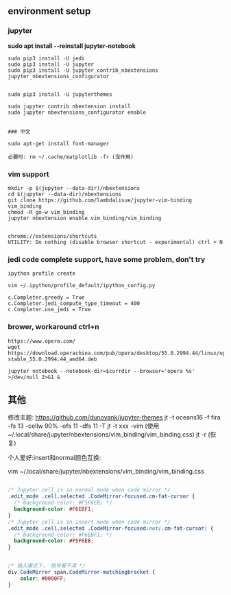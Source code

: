 
## environment setup

### jupyter

**sudo apt install --reinstall jupyter-notebook**

```
sudo pip3 install -U jedi
sudo pip3 install -U jupyter
sudo pip3 install -U jupyter_contrib_nbextensions jupyter_nbextensions_configurator


sudo pip3 install -U jupyterthemes

sudo jupyter contrib nbextension install
sudo jupyter nbextensions_configurator enable


### 中文

sudo apt-get install font-manager

必要时: rm ~/.cache/matplotlib -fr (没作用)
```

### vim support

```
mkdir -p $(jupyter --data-dir)/nbextensions
cd $(jupyter --data-dir)/nbextensions
git clone https://github.com/lambdalisue/jupyter-vim-binding vim_binding
chmod -R go-w vim_binding
jupyter nbextension enable vim_binding/vim_binding


chrome://extensions/shortcuts
UTILITY: Do nothing (disable browser shortcut - experimental) ctrl + N

```

### jedi code complete support, have some problem, don't try

```
ipython profile create

vim ~/.ipython/profile_default/ipython_config.py

c.Completer.greedy = True
c.Completer.jedi_compute_type_timeout = 400
c.Completer.use_jedi = True

```

### brower, workaround ctrl+n

```
https://www.opera.com/
wget https://download.operachina.com/pub/opera/desktop/55.0.2994.44/linux/opera-stable_55.0.2994.44_amd64.deb

jupyter notebook --notebook-dir=$currdir --browser='opera %s' >/dev/null 2>&1 &
```

## 其他

修改主题:
    https://github.com/dunovank/jupyter-themes
    jt -t oceans16 -f fira -fs 13 -cellw 90% -ofs 11 -dfs 11 -T
    jt -t xxx -vim (使用~/.local/share/jupyter/nbextensions/vim_binding/vim_binding.css)
    jt -r (恢复)

个人爱好:insert和normal颜色互换:

vim ~/.local/share/jupyter/nbextensions/vim_binding/vim_binding.css

```css

/* Jupyter cell is in normal mode when code mirror */
.edit_mode .cell.selected .CodeMirror-focused.cm-fat-cursor {
  /* background-color: #F5F6EB; */
  background-color: #F6EBF1;
}
/* Jupyter cell is in insert mode when code mirror */
.edit_mode .cell.selected .CodeMirror-focused:not(.cm-fat-cursor) {
  /* background-color: #F6EBF1; */
  background-color: #F5F6EB;
}


/* 插入模式下， 括号看不清 */
div.CodeMirror span.CodeMirror-matchingbracket {
    color: #0000FF;
}

```
